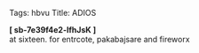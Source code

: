 Tags: hbvu
Title: ADIOS
  
**[ sb-7e39f4e2-lfhJsK ]**  
at sixteen. for entrcote, pakabajsare and fireworx